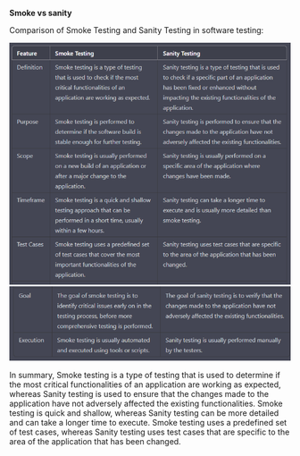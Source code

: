 **Smoke vs sanity**

Comparison of Smoke Testing and Sanity Testing in software testing:

![image](image.png)
![image](image_2.png)

In summary, Smoke testing is a type of testing that is used to determine 
if the most critical functionalities of an application are working as expected, 
whereas Sanity testing is used to ensure that the changes made to the application 
have not adversely affected the existing functionalities. Smoke testing is quick and shallow, 
whereas Sanity testing can be more detailed and can take a longer time to execute. 
Smoke testing uses a predefined set of test cases, whereas Sanity testing uses test cases 
that are specific to the area of the application that has been changed.

